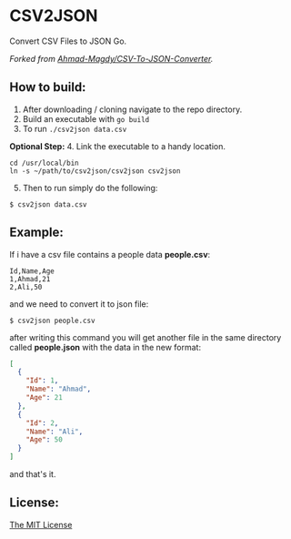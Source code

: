 # CSV2JSON
Convert CSV Files to JSON Go.

*Forked from [Ahmad-Magdy/CSV-To-JSON-Converter](https://github.com/Ahmad-Magdy/CSV-To-JSON-Converter).*

## How to build:

1. After downloading / cloning navigate to the repo directory.
2. Build an executable with `go build`
3. To run `./csv2json data.csv`

**Optional Step:**
4. Link the executable to a handy location.
```shell
cd /usr/local/bin
ln -s ~/path/to/csv2json/csv2json csv2json
```
5. Then to run simply do the following:
```shell
$ csv2json data.csv
```

## Example:
If i have a csv file contains a people data **people.csv**:
```csv
Id,Name,Age
1,Ahmad,21
2,Ali,50
```
and we need to convert it to json file:

`$ csv2json people.csv`

after writing this command you will get another file in the same directory called **people.json** with the data in the new format:
```json
[
  {
    "Id": 1,
    "Name": "Ahmad",
    "Age": 21
  },
  {
    "Id": 2,
    "Name": "Ali",
    "Age": 50
  }
]
```

and that's it.

## License:
[The MIT License](https://github.com/IdlePhysicist/csv2json/blob/master/LICENSE)
